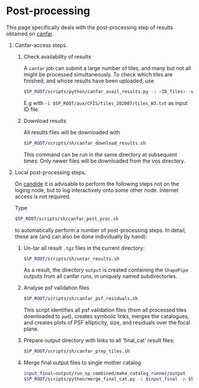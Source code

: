 # Post-processing

This page specifically deals with the post-processing step of results obtained
on [canfar](./canfar.md).

1. Canfar-access steps.

   1. Check availability of results

      A `canfar` job can submit a large number of tiles, and many but not all might be processed
      simultaneously. To check which tiles are finished, and whose results have been uploaded, use
      ```bash
      $SP_ROOT/scripts/python/canfar_avail_results.py -i <ID_files> -v
      ```
      E.g  with `-i $SP_ROOT/aux/CFIS/tiles_202007/tiles_W3.txt` as input ID file.

   2. Download results

      All results files will be downloaded with
      ```bash
      $SP_ROOT/scripts/sh/canfar_download_results.sh
      ```
      This command can be run in the same directory at subsequent times: Only newer files will be downloaded
      from the vos directory.


2. Local post-processing steps.

   On [candide](./candide.md) it is advisable to perform the following steps not on the loging node, but
   to log interactively onto some other node. Internet access is not required.

   Type
   ```bash
   $SP_ROOT/scripts/sh/canfar_post_proc.sh
   ```
   to automatically perform a number of post-processing steps. In detail, these are (and can also be done individually
   by hand):
   
   1. Un-tar all result `.tgz` files in the current directory:
      ```bash
      $SP_ROOT/scripts/sh/untar_results.sh 
      ``` 
      As a result, the directory `output` is created containing the `ShapePipe` outputs from all canfar runs,
      in uniquely named subdirectories.
      
   2. Analyse psf validation files
      ```bash
      $SP_ROOT/scripts/sh/canfar_psf_residuals.sh
      ```
      This script identifies all psf validation files (from all processed tiles downloaded to `pwd`), creates symbolic links,
      merges the catalogues, and creates plots of PSF ellipticity, size, and residuals over the focal plane.

   3. Prepare output directory with links to all 'final_cat' result files:
      ```bash
      $SP_ROOT/scripts/sh/canfar_prep_tiles.sh
      ```

   4. Merge final output files to single mother catalog
      ```bash
      input_final=output/run_sp_combined/make_catalog_runner/output
      $SP_ROOT/scripts/python/merge_final_cat.py -i $input_final -p $SP_CONFIG/final_cat.param -v
      ```
  
